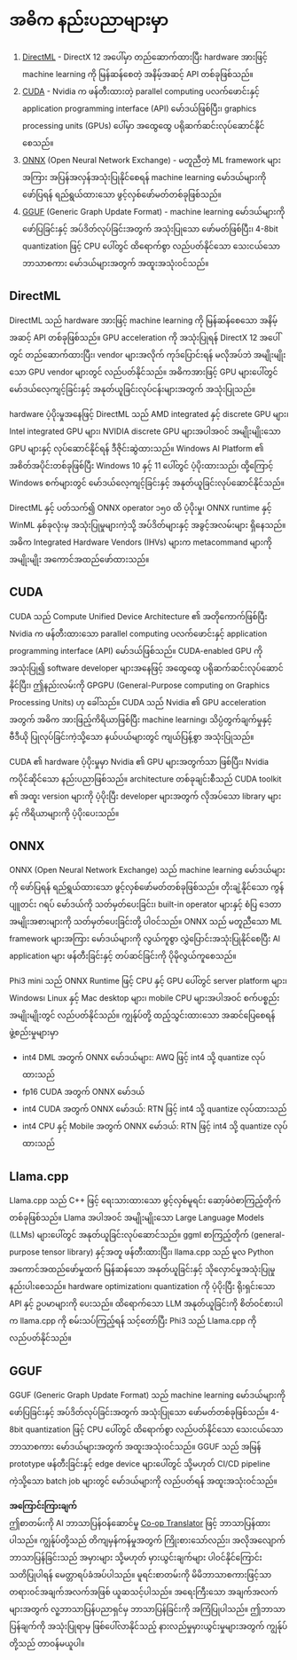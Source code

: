 <!--
CO_OP_TRANSLATOR_METADATA:
{
  "original_hash": "9841486ba4cf2590fabe609b925b00eb",
  "translation_date": "2025-07-16T18:48:59+00:00",
  "source_file": "md/01.Introduction/01/01.Understandingtech.md",
  "language_code": "my"
}
-->
# အဓိက နည်းပညာများမှာ

1. [DirectML](https://learn.microsoft.com/windows/ai/directml/dml?WT.mc_id=aiml-138114-kinfeylo) - DirectX 12 အပေါ်မှာ တည်ဆောက်ထားပြီး hardware အားဖြင့် machine learning ကို မြန်ဆန်စေတဲ့ အနိမ့်အဆင့် API တစ်ခုဖြစ်သည်။
2. [CUDA](https://blogs.nvidia.com/blog/what-is-cuda-2/) - Nvidia က ဖန်တီးထားတဲ့ parallel computing ပလက်ဖောင်းနှင့် application programming interface (API) မော်ဒယ်ဖြစ်ပြီး၊ graphics processing units (GPUs) ပေါ်မှာ အထွေထွေ ပရိုဆက်ဆင်းလုပ်ဆောင်နိုင်စေသည်။
3. [ONNX](https://onnx.ai/) (Open Neural Network Exchange) - မတူညီတဲ့ ML framework များအကြား အပြန်အလှန်အသုံးပြုနိုင်စေရန် machine learning မော်ဒယ်များကို ဖော်ပြရန် ရည်ရွယ်ထားသော ဖွင့်လှစ်ဖော်မတ်တစ်ခုဖြစ်သည်။
4. [GGUF](https://github.com/ggerganov/ggml/blob/master/docs/gguf.md) (Generic Graph Update Format) - machine learning မော်ဒယ်များကို ဖော်ပြခြင်းနှင့် အပ်ဒိတ်လုပ်ခြင်းအတွက် အသုံးပြုသော ဖော်မတ်ဖြစ်ပြီး၊ 4-8bit quantization ဖြင့် CPU ပေါ်တွင် ထိရောက်စွာ လည်ပတ်နိုင်သော သေးငယ်သော ဘာသာစကား မော်ဒယ်များအတွက် အထူးအသုံးဝင်သည်။

## DirectML

DirectML သည် hardware အားဖြင့် machine learning ကို မြန်ဆန်စေသော အနိမ့်အဆင့် API တစ်ခုဖြစ်သည်။ GPU acceleration ကို အသုံးပြုရန် DirectX 12 အပေါ်တွင် တည်ဆောက်ထားပြီး၊ vendor များအလိုက် ကုဒ်ပြောင်းရန် မလိုအပ်ဘဲ အမျိုးမျိုးသော GPU vendor များတွင် လည်ပတ်နိုင်သည်။ အဓိကအားဖြင့် GPU များပေါ်တွင် မော်ဒယ်လေ့ကျင့်ခြင်းနှင့် အနုတ်ယူခြင်းလုပ်ငန်းများအတွက် အသုံးပြုသည်။

hardware ပံ့ပိုးမှုအနေဖြင့် DirectML သည် AMD integrated နှင့် discrete GPU များ၊ Intel integrated GPU များ၊ NVIDIA discrete GPU များအပါအဝင် အမျိုးမျိုးသော GPU များနှင့် လုပ်ဆောင်နိုင်ရန် ဒီဇိုင်းဆွဲထားသည်။ Windows AI Platform ၏ အစိတ်အပိုင်းတစ်ခုဖြစ်ပြီး Windows 10 နှင့် 11 ပေါ်တွင် ပံ့ပိုးထားသည်၊ ထို့ကြောင့် Windows စက်များတွင် မော်ဒယ်လေ့ကျင့်ခြင်းနှင့် အနုတ်ယူခြင်းလုပ်ဆောင်နိုင်သည်။

DirectML နှင့် ပတ်သက်၍ ONNX operator ၁၅၀ ထိ ပံ့ပိုးမှု၊ ONNX runtime နှင့် WinML နှစ်ခုလုံးမှ အသုံးပြုမှုများကဲ့သို့ အပ်ဒိတ်များနှင့် အခွင့်အလမ်းများ ရှိနေသည်။ အဓိက Integrated Hardware Vendors (IHVs) များက metacommand များကို အမျိုးမျိုး အကောင်အထည်ဖော်ထားသည်။

## CUDA

CUDA သည် Compute Unified Device Architecture ၏ အတိုကောက်ဖြစ်ပြီး Nvidia က ဖန်တီးထားသော parallel computing ပလက်ဖောင်းနှင့် application programming interface (API) မော်ဒယ်ဖြစ်သည်။ CUDA-enabled GPU ကို အသုံးပြု၍ software developer များအနေဖြင့် အထွေထွေ ပရိုဆက်ဆင်းလုပ်ဆောင်နိုင်ပြီး၊ ဤနည်းလမ်းကို GPGPU (General-Purpose computing on Graphics Processing Units) ဟု ခေါ်သည်။ CUDA သည် Nvidia ၏ GPU acceleration အတွက် အဓိက အားဖြည့်ကိရိယာဖြစ်ပြီး machine learning၊ သိပ္ပံတွက်ချက်မှုနှင့် ဗီဒီယို ပြုလုပ်ခြင်းကဲ့သို့သော နယ်ပယ်များတွင် ကျယ်ပြန့်စွာ အသုံးပြုသည်။

CUDA ၏ hardware ပံ့ပိုးမှုမှာ Nvidia ၏ GPU များအတွက်သာ ဖြစ်ပြီး၊ Nvidia ကပိုင်ဆိုင်သော နည်းပညာဖြစ်သည်။ architecture တစ်ခုချင်းစီသည် CUDA toolkit ၏ အထူး version များကို ပံ့ပိုးပြီး developer များအတွက် လိုအပ်သော library များနှင့် ကိရိယာများကို ပံ့ပိုးပေးသည်။

## ONNX

ONNX (Open Neural Network Exchange) သည် machine learning မော်ဒယ်များကို ဖော်ပြရန် ရည်ရွယ်ထားသော ဖွင့်လှစ်ဖော်မတ်တစ်ခုဖြစ်သည်။ တိုးချဲ့နိုင်သော ကွန်ပျူတင်း ဂရပ် မော်ဒယ်ကို သတ်မှတ်ပေးခြင်း၊ built-in operator များနှင့် စံပြ ဒေတာအမျိုးအစားများကို သတ်မှတ်ပေးခြင်းတို့ ပါဝင်သည်။ ONNX သည် မတူညီသော ML framework များအကြား မော်ဒယ်များကို လွယ်ကူစွာ လွှဲပြောင်းအသုံးပြုနိုင်စေပြီး AI application များ ဖန်တီးခြင်းနှင့် တပ်ဆင်ခြင်းကို ပိုမိုလွယ်ကူစေသည်။

Phi3 mini သည် ONNX Runtime ဖြင့် CPU နှင့် GPU ပေါ်တွင် server platform များ၊ Windows၊ Linux နှင့် Mac desktop များ၊ mobile CPU များအပါအဝင် စက်ပစ္စည်းအမျိုးမျိုးတွင် လည်ပတ်နိုင်သည်။
ကျွန်ုပ်တို့ ထည့်သွင်းထားသော အဆင်ပြေစေရန် ဖွဲ့စည်းမှုများမှာ

- int4 DML အတွက် ONNX မော်ဒယ်များ: AWQ ဖြင့် int4 သို့ quantize လုပ်ထားသည်
- fp16 CUDA အတွက် ONNX မော်ဒယ်
- int4 CUDA အတွက် ONNX မော်ဒယ်: RTN ဖြင့် int4 သို့ quantize လုပ်ထားသည်
- int4 CPU နှင့် Mobile အတွက် ONNX မော်ဒယ်: RTN ဖြင့် int4 သို့ quantize လုပ်ထားသည်

## Llama.cpp

Llama.cpp သည် C++ ဖြင့် ရေးသားထားသော ဖွင့်လှစ်မူရင်း ဆော့ဖ်ဝဲစာကြည့်တိုက်တစ်ခုဖြစ်သည်။ Llama အပါအဝင် အမျိုးမျိုးသော Large Language Models (LLMs) များပေါ်တွင် အနုတ်ယူခြင်းလုပ်ဆောင်သည်။ ggml စာကြည့်တိုက် (general-purpose tensor library) နှင့်အတူ ဖန်တီးထားပြီး၊ llama.cpp သည် မူလ Python အကောင်အထည်ဖော်မှုထက် မြန်ဆန်သော အနုတ်ယူခြင်းနှင့် သိုလှောင်မှုအသုံးပြုမှုနည်းပါးစေသည်။ hardware optimization၊ quantization ကို ပံ့ပိုးပြီး ရိုးရှင်းသော API နှင့် ဥပမာများကို ပေးသည်။ ထိရောက်သော LLM အနုတ်ယူခြင်းကို စိတ်ဝင်စားပါက llama.cpp ကို စမ်းသပ်ကြည့်ရန် သင့်တော်ပြီး Phi3 သည် Llama.cpp ကို လည်ပတ်နိုင်သည်။

## GGUF

GGUF (Generic Graph Update Format) သည် machine learning မော်ဒယ်များကို ဖော်ပြခြင်းနှင့် အပ်ဒိတ်လုပ်ခြင်းအတွက် အသုံးပြုသော ဖော်မတ်တစ်ခုဖြစ်သည်။ 4-8bit quantization ဖြင့် CPU ပေါ်တွင် ထိရောက်စွာ လည်ပတ်နိုင်သော သေးငယ်သော ဘာသာစကား မော်ဒယ်များအတွက် အထူးအသုံးဝင်သည်။ GGUF သည် အမြန် prototype ဖန်တီးခြင်းနှင့် edge device များပေါ်တွင် သို့မဟုတ် CI/CD pipeline ကဲ့သို့သော batch job များတွင် မော်ဒယ်များကို လည်ပတ်ရန် အထူးအသုံးဝင်သည်။

**အကြောင်းကြားချက်**  
ဤစာတမ်းကို AI ဘာသာပြန်ဝန်ဆောင်မှု [Co-op Translator](https://github.com/Azure/co-op-translator) ဖြင့် ဘာသာပြန်ထားပါသည်။ ကျွန်ုပ်တို့သည် တိကျမှန်ကန်မှုအတွက် ကြိုးစားသော်လည်း၊ အလိုအလျောက် ဘာသာပြန်ခြင်းသည် အမှားများ သို့မဟုတ် မှားယွင်းချက်များ ပါဝင်နိုင်ကြောင်း သတိပြုပါရန် မေတ္တာရပ်ခံအပ်ပါသည်။ မူရင်းစာတမ်းကို မိမိဘာသာစကားဖြင့်သာ တရားဝင်အချက်အလက်အဖြစ် ယူဆသင့်ပါသည်။ အရေးကြီးသော အချက်အလက်များအတွက် လူ့ဘာသာပြန်ပညာရှင်မှ ဘာသာပြန်ခြင်းကို အကြံပြုပါသည်။ ဤဘာသာပြန်ချက်ကို အသုံးပြုရာမှ ဖြစ်ပေါ်လာနိုင်သည့် နားလည်မှုမှားယွင်းမှုများအတွက် ကျွန်ုပ်တို့သည် တာဝန်မယူပါ။
